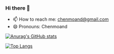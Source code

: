 ### Hi there 👋

<!--
**mitu2/mitu2** is a ✨ _special_ ✨ repository because its `README.md` (this file) appears on your GitHub profile.

Here are some ideas to get you started:

- 🔭 I’m currently working on ...
- 🌱 I’m currently learning ...
- 👯 I’m looking to collaborate on ...
- 🤔 I’m looking for help with ...
- 💬 Ask me about ...
- 📫 How to reach me: ...
- 😄 Pronouns: ...
- ⚡ Fun fact: ...
-->

- 📫 How to reach me: chenmoand@gmail.com
- 😄 Pronouns: Chenmoand

[![Anurag's GitHub stats](https://github-readme-stats.vercel.app/api?username=mitu2)](https://github.com/anuraghazra/github-readme-stats)


[![Top Langs](https://github-readme-stats.vercel.app/api/top-langs/?username=mitu2&layout=compact)](https://github.com/anuraghazra/github-readme-stats)
